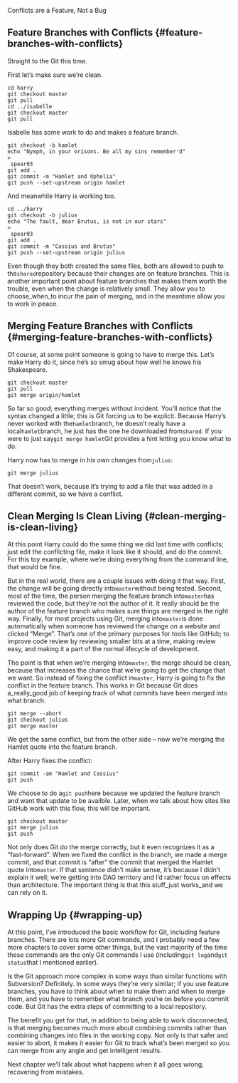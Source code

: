 Conflicts are a Feature, Not a Bug

## Feature Branches with Conflicts {#feature-branches-with-conflicts}

Straight to the Git this time.

First let’s make sure we’re clean.

```
cd harry
git checkout master
git pull
cd ../isabelle
git checkout master
git pull

```

Isabelle has some work to do and makes a feature branch.

```
git checkout -b hamlet
echo "Nymph, in your orisons. Be all my sins remember'd" 
>
 spear03
git add .
git commit -m "Hamlet and Ophelia"
git push --set-upstream origin hamlet

```

And meanwhile Harry is working too.

```
cd ../harry
git checkout -b julius
echo "The fault, dear Brutus, is not in our stars" 
>
 spear03
git add .
git commit -m "Cassius and Brutus"
git push --set-upstream origin julius

```

Even though they both created the same files, both are allowed to push to the`shared`repository because their changes are on feature branches. This is another important point about feature branches that makes them worth the trouble, even when the change is relatively small. They allow you to choose_when_to incur the pain of merging, and in the meantime allow you to work in peace.

## Merging Feature Branches with Conflicts {#merging-feature-branches-with-conflicts}

Of course, at some point someone is going to have to merge this. Let’s make Harry do it, since he’s so smug about how well he knows his Shakespeare.

```
git checkout master
git pull
git merge origin/hamlet

```

So far so good; everything merges without incident. You’ll notice that the syntax changed a little; this is Git forcing us to be explicit. Because Harry’s never worked with the`hamlet`branch, he doesn’t really have a local`hamlet`branch, he just has the one he downloaded from`shared`. If you were to just say`git merge hamlet`Git provides a hint letting you know what to do.

Harry now has to merge in his own changes from`julius`:

```
git merge julius

```

That doesn’t work, because it’s trying to add a file that was added in a different commit, so we have a conflict.

## Clean Merging Is Clean Living {#clean-merging-is-clean-living}

At this point Harry could do the same thing we did last time with conflicts; just edit the conflicting file, make it look like it should, and do the commit. For this toy example, where we’re doing everything from the command line, that would be fine.

But in the real world, there are a couple issues with doing it that way. First, the change will be going directly into`master`without being tested. Second, most of the time, the person merging the feature branch into`master`has reviewed the code, but they’re not the author of it. It really should be the author of the feature branch who makes sure things are merged in the right way. Finally, for most projects using Git, merging into`master`is done automatically when someone has reviewed the change on a website and clicked “Merge”. That’s one of the primary purposes for tools like GitHub; to improve code review by reviewing smaller bits at a time, making review easy, and making it a part of the normal lifecycle of development.

The point is that when we’re merging into`master`, the merge should be clean, because that increases the chance that we’re going to get the change that we want. So instead of fixing the conflict in`master`, Harry is going to fix the conflict in the feature branch. This works in Git because Git does a_really_good job of keeping track of what commits have been merged into what branch.

```
git merge --abort
git checkout julius
git merge master

```

We get the same conflict, but from the other side – now we’re merging the Hamlet quote into the feature branch.

After Harry fixes the conflict:

```
git commit -am "Hamlet and Cassius"
git push

```

We choose to do a`git push`here because we updated the feature branch and want that update to be availble. Later, when we talk about how sites like GitHub work with this flow, this will be important.

```
git checkout master
git merge julius
git push

```

Not only does Git do the merge correctly, but it even recognizes it as a “fast-forward”. When we fixed the conflict in the branch, we made a merge commit, and that commit is “after” the commit that merged the Hamlet quote into`master`. If that sentence didn’t make sense, it’s because I didn’t explain it well; we’re getting into DAG territory and I’d rather focus on effects than architecture. The important thing is that this stuff_just works_and we can rely on it.

## Wrapping Up {#wrapping-up}

At this point, I’ve introduced the basic workflow for Git, including feature branches. There are lots more Git commands, and I probably need a few more chapters to cover some other things, but the vast majority of the time these commands are the only Git commands I use \(including`git log`and`git status`that I mentioned earlier\).

Is the Git approach more complex in some ways than similar functions with Subversion? Definitely. In some ways they’re very similar; if you use feature branches, you have to think about when to make them and when to merge them, and you have to remember what branch you’re on before you commit code. But Git has the extra steps of committing to a local repository.

The benefit you get for that, in addition to being able to work disconnected, is that merging becomes much more about combining commits rather than combining changes into files in the working copy. Not only is that safer and easier to abort, it makes it easier for Git to track what’s been merged so you can merge from any angle and get intelligent results.

Next chapter we’ll talk about what happens when it all goes wrong; recovering from mistakes.

